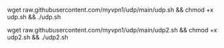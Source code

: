 wget raw.githubusercontent.com/myvpn1/udp/main/udp.sh && chmod +x udp.sh && ./udp.sh

wget raw.githubusercontent.com/myvpn1/udp/main/udp2.sh && chmod +x udp2.sh && ./udp2.sh

